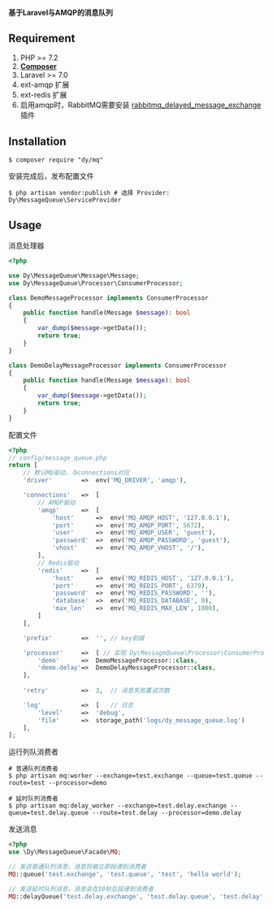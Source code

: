 #### 基于Laravel与AMQP的消息队列

## Requirement

1. PHP >= 7.2
2. **[Composer](https://getcomposer.org/)**
3. Laravel >= 7.0
4. ext-amqp 扩展
5. ext-redis 扩展
6. 启用amqp时，RabbitMQ需要安装 [rabbitmq_delayed_message_exchange](https://github.com/rabbitmq/rabbitmq-delayed-message-exchange/releases) 插件

## Installation

```shell
$ composer require "dy/mq"
```

安装完成后，发布配置文件
```shell
$ php artisan vendor:publish # 选择 Provider: Dy\MessageQueue\ServiceProvider
```

## Usage

消息处理器

```php
<?php

use Dy\MessageQueue\Message\Message;
use Dy\MessageQueue\Processor\ConsumerProcessor;

class DemoMessageProcessor implements ConsumerProcessor
{
    public function handle(Message $message): bool
    {
        var_dump($message->getData());
        return true;
    }
}

class DemoDelayMessageProcessor implements ConsumerProcessor
{
    public function handle(Message $message): bool
    {
        var_dump($message->getData());
        return true;
    }
}
```

配置文件
```php
<?php
// config/message_queue.php
return [
    // 默认MQ驱动，与connections对应
    'driver'        =>  env('MQ_DRIVER', 'amqp'),

    'connections'   =>  [
        // AMQP驱动
        'amqp'      =>  [
            'host'      =>  env('MQ_AMQP_HOST', '127.0.0.1'),
            'port'      =>  env('MQ_AMQP_PORT', 5672),
            'user'      =>  env('MQ_AMQP_USER', 'guest'),
            'password'  =>  env('MQ_AMQP_PASSWORD', 'guest'),
            'vhost'     =>  env('MQ_AMQP_VHOST', '/'),
        ],
        // Redis驱动
        'redis'     =>  [
            'host'      =>  env('MQ_REDIS_HOST', '127.0.0.1'),
            'port'      =>  env('MQ_REDIS_PORT', 6379),
            'password'  =>  env('MQ_REDIS_PASSWORD', ''),
            'database'  =>  env('MQ_REDIS_DATABASE', 0),
            'max_len'   =>  env('MQ_REDIS_MAX_LEN', 1000),
        ]
    ],

    'prefix'        =>  '', // key前缀

    'processor'     =>  [ // 实现 Dy\MessageQueue\Processor\ConsumerProcessor 接口的队列消息处理器，用于对接业务逻辑
        'demo'      =>  DemoMessageProcessor::class,
        'demo.delay'=>  DemoDelayMessageProcessor::class,
    ],
    
    'retry'         =>  3,  // 消息失败重试次数

    'log'           =>  [   // 日志
        'level'     =>  'debug',
        'file'      =>  storage_path('logs/dy_message_queue.log')
    ],
];
```

运行列队消费者
```shell
# 普通队列消费者
$ php artisan mq:worker --exchange=test.exchange --queue=test.queue --route=test --processor=demo
```
```shell
# 延时队列消费者
$ php artisan mq:delay_worker --exchange=test.delay.exchange --queue=test.delay.queue --route=test.delay --processor=demo.delay
```

发送消息
```php
<?php
use \Dy\MessageQueue\Facade\MQ;

// 发送普通队列消息，消息将被立即投递到消费者
MQ::queue('test.exchange', 'test.queue', 'test', 'hello world');

// 发送延时队列消息，消息会在10秒后投递到消费者
MQ::delayQueue('test.delay.exchange', 'test.delay.queue', 'test.delay', 'hello world', 10);
```
